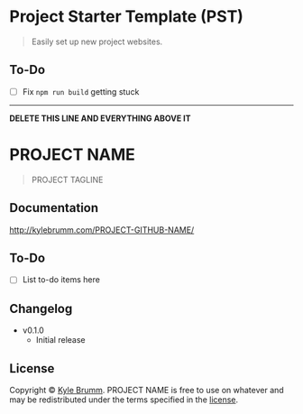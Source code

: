 # Project Starter Template (PST)

> Easily set up new project websites.


## To-Do

- [ ] Fix `npm run build` getting stuck


---


__DELETE THIS LINE AND EVERYTHING ABOVE IT__

# PROJECT NAME

> PROJECT TAGLINE


## Documentation

http://kylebrumm.com/PROJECT-GITHUB-NAME/


## To-Do

- [ ] List to-do items here


## Changelog

- v0.1.0
    - Initial release


## License

Copyright © [Kyle Brumm](http://kylebrumm.com). PROJECT NAME is free to use on whatever and may be redistributed under the terms specified in the [license](LICENSE.md).
